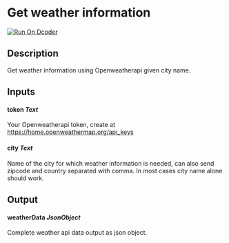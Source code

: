# Get weather information
[![Run On Dcoder](https://static-content.dcoder.tech/dcoder-assets/run-on-dcoder.svg)](https://code.dcoder.tech/files/project/612e832511d720593ba65e95)

## Description
Get weather information using Openweatherapi given city name.

## Inputs
#### **token**  *Text*
Your Openweatherapi token, create at https://home.openweathermap.org/api_keys
#### **city**  *Text*
Name of the city for which weather information is needed, can also send zipcode and country separated with comma. In most cases city name alone should work.

## Output
#### **weatherData**  *JsonObject*
Complete weather api data output as json object.

